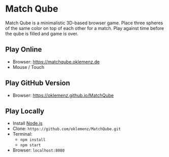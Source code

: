 # Match Qube

Match Qube is a minimalistic 3D-based browser game.
Place three spheres of the same color on top of each other for a match.
Play against time before the qube is filled and game is over.

## Play Online

- Browser: https://matchqube.oklemenz.de
- Mouse / Touch

## Play GitHub Version

- Browser: https://oklemenz.github.io/MatchQube

## Play Locally

- Install [Node.js](https://nodejs.org)
- Clone: `https://github.com/oklemenz/MatchQube.git`
- Terminal:
  - `npm install`
  - `npm start`
- Browser: `localhost:8080`
